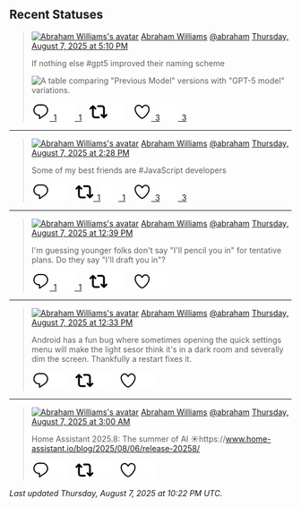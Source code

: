 ## Recent Statuses

> <a href="https://indieweb.social/@abraham"><img alt="Abraham Williams's avatar" src="https://cdn.masto.host/indiewebsocial/accounts/avatars/109/292/540/382/343/163/original/d00f2e03ce9c85b1.jpg" height="24" width="24" ></a> [Abraham Williams](https://indieweb.social/@abraham) [@abraham](https://indieweb.social/@abraham) [Thursday, August 7, 2025 at 5:10 PM](https://indieweb.social/@abraham/114988590890370144)
>
> If nothing else #gpt5 improved their naming scheme
>
> ![A table comparing "Previous Model" versions with "GPT-5 model" variations.](https://cdn.masto.host/indiewebsocial/media_attachments/files/114/988/588/812/505/479/original/d3ca793fbe4e98a1.png)
>
> [![Reply](./images/reply_light.svg#gh-light-mode-only "Reply")&ensp;1](https://indieweb.social/@abraham/114988590890370144#gh-light-mode-only)[![Reply](./images/reply.svg#gh-dark-mode-only "Reply")&ensp;1](https://indieweb.social/@abraham/114988590890370144#gh-dark-mode-only)&emsp;[![Boost](./images/retweet_light.svg#gh-light-mode-only "Boost")](https://indieweb.social/@abraham/114988590890370144#gh-light-mode-only)[![Boost](./images/retweet.svg#gh-dark-mode-only "Boost")](https://indieweb.social/@abraham/114988590890370144#gh-dark-mode-only)&emsp;[![Favorite](./images/like_light.svg#gh-light-mode-only "Favorite")&ensp;3](https://indieweb.social/@abraham/114988590890370144#gh-light-mode-only)[![Favorite](./images/like.svg#gh-dark-mode-only "Favorite")&ensp;3](https://indieweb.social/@abraham/114988590890370144#gh-dark-mode-only)


---

> <a href="https://indieweb.social/@abraham"><img alt="Abraham Williams's avatar" src="https://cdn.masto.host/indiewebsocial/accounts/avatars/109/292/540/382/343/163/original/d00f2e03ce9c85b1.jpg" height="24" width="24" ></a> [Abraham Williams](https://indieweb.social/@abraham) [@abraham](https://indieweb.social/@abraham) [Thursday, August 7, 2025 at 2:28 PM](https://indieweb.social/@abraham/114987952972340869)
>
> Some of my best friends are #JavaScript developers
>
> [![Reply](./images/reply_light.svg#gh-light-mode-only "Reply")](https://indieweb.social/@abraham/114987952972340869#gh-light-mode-only)[![Reply](./images/reply.svg#gh-dark-mode-only "Reply")](https://indieweb.social/@abraham/114987952972340869#gh-dark-mode-only)&emsp;[![Boost](./images/retweet_light.svg#gh-light-mode-only "Boost")&ensp;1](https://indieweb.social/@abraham/114987952972340869#gh-light-mode-only)[![Boost](./images/retweet.svg#gh-dark-mode-only "Boost")&ensp;1](https://indieweb.social/@abraham/114987952972340869#gh-dark-mode-only)&emsp;[![Favorite](./images/like_light.svg#gh-light-mode-only "Favorite")&ensp;3](https://indieweb.social/@abraham/114987952972340869#gh-light-mode-only)[![Favorite](./images/like.svg#gh-dark-mode-only "Favorite")&ensp;3](https://indieweb.social/@abraham/114987952972340869#gh-dark-mode-only)


---

> <a href="https://indieweb.social/@abraham"><img alt="Abraham Williams's avatar" src="https://cdn.masto.host/indiewebsocial/accounts/avatars/109/292/540/382/343/163/original/d00f2e03ce9c85b1.jpg" height="24" width="24" ></a> [Abraham Williams](https://indieweb.social/@abraham) [@abraham](https://indieweb.social/@abraham) [Thursday, August 7, 2025 at 12:39 PM](https://indieweb.social/@abraham/114987524691465675)
>
> I&#39;m guessing younger folks don&#39;t say &quot;I&#39;ll pencil you in&quot; for tentative plans. Do they say &quot;I&#39;ll draft you in&quot;?
>
> [![Reply](./images/reply_light.svg#gh-light-mode-only "Reply")&ensp;1](https://indieweb.social/@abraham/114987524691465675#gh-light-mode-only)[![Reply](./images/reply.svg#gh-dark-mode-only "Reply")&ensp;1](https://indieweb.social/@abraham/114987524691465675#gh-dark-mode-only)&emsp;[![Boost](./images/retweet_light.svg#gh-light-mode-only "Boost")](https://indieweb.social/@abraham/114987524691465675#gh-light-mode-only)[![Boost](./images/retweet.svg#gh-dark-mode-only "Boost")](https://indieweb.social/@abraham/114987524691465675#gh-dark-mode-only)&emsp;[![Favorite](./images/like_light.svg#gh-light-mode-only "Favorite")](https://indieweb.social/@abraham/114987524691465675#gh-light-mode-only)[![Favorite](./images/like.svg#gh-dark-mode-only "Favorite")](https://indieweb.social/@abraham/114987524691465675#gh-dark-mode-only)


---

> <a href="https://indieweb.social/@abraham"><img alt="Abraham Williams's avatar" src="https://cdn.masto.host/indiewebsocial/accounts/avatars/109/292/540/382/343/163/original/d00f2e03ce9c85b1.jpg" height="24" width="24" ></a> [Abraham Williams](https://indieweb.social/@abraham) [@abraham](https://indieweb.social/@abraham) [Thursday, August 7, 2025 at 12:33 PM](https://indieweb.social/@abraham/114987499344629196)
>
> Android has a fun bug where sometimes opening the quick settings menu will make the light sesor think it&#39;s in a dark room and severally dim the screen. Thankfully a restart fixes it.
>
> [![Reply](./images/reply_light.svg#gh-light-mode-only "Reply")](https://indieweb.social/@abraham/114987499344629196#gh-light-mode-only)[![Reply](./images/reply.svg#gh-dark-mode-only "Reply")](https://indieweb.social/@abraham/114987499344629196#gh-dark-mode-only)&emsp;[![Boost](./images/retweet_light.svg#gh-light-mode-only "Boost")](https://indieweb.social/@abraham/114987499344629196#gh-light-mode-only)[![Boost](./images/retweet.svg#gh-dark-mode-only "Boost")](https://indieweb.social/@abraham/114987499344629196#gh-dark-mode-only)&emsp;[![Favorite](./images/like_light.svg#gh-light-mode-only "Favorite")](https://indieweb.social/@abraham/114987499344629196#gh-light-mode-only)[![Favorite](./images/like.svg#gh-dark-mode-only "Favorite")](https://indieweb.social/@abraham/114987499344629196#gh-dark-mode-only)


---

> <a href="https://indieweb.social/@abraham"><img alt="Abraham Williams's avatar" src="https://cdn.masto.host/indiewebsocial/accounts/avatars/109/292/540/382/343/163/original/d00f2e03ce9c85b1.jpg" height="24" width="24" ></a> [Abraham Williams](https://indieweb.social/@abraham) [@abraham](https://indieweb.social/@abraham) [Thursday, August 7, 2025 at 3:00 AM](https://indieweb.social/@abraham/114985248763017960)
>
> Home Assistant 2025.8: The summer of AI ☀️https://www.home-assistant.io/blog/2025/08/06/release-20258/
>
> [![Reply](./images/reply_light.svg#gh-light-mode-only "Reply")](https://indieweb.social/@abraham/114985248763017960#gh-light-mode-only)[![Reply](./images/reply.svg#gh-dark-mode-only "Reply")](https://indieweb.social/@abraham/114985248763017960#gh-dark-mode-only)&emsp;[![Boost](./images/retweet_light.svg#gh-light-mode-only "Boost")](https://indieweb.social/@abraham/114985248763017960#gh-light-mode-only)[![Boost](./images/retweet.svg#gh-dark-mode-only "Boost")](https://indieweb.social/@abraham/114985248763017960#gh-dark-mode-only)&emsp;[![Favorite](./images/like_light.svg#gh-light-mode-only "Favorite")](https://indieweb.social/@abraham/114985248763017960#gh-light-mode-only)[![Favorite](./images/like.svg#gh-dark-mode-only "Favorite")](https://indieweb.social/@abraham/114985248763017960#gh-dark-mode-only)


_Last updated Thursday, August 7, 2025 at 10:22 PM UTC._
